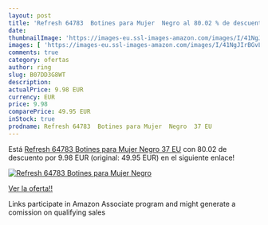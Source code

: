 ```yaml
---
layout: post
title: 'Refresh 64783  Botines para Mujer  Negro al 80.02 % de descuento'
date: 
thumbnailImage: 'https://images-eu.ssl-images-amazon.com/images/I/41NgJIrBGvL._SL200_.jpg'
images: [ 'https://images-eu.ssl-images-amazon.com/images/I/41NgJIrBGvL._SL200_.jpg' ]
comments: true
category: ofertas
author: ring
slug: B07DD3G8WT
description:
actualPrice: 9.98 EUR
currency: EUR
price: 9.98
comparePrice: 49.95 EUR
inStock: true
prodname: Refresh 64783  Botines para Mujer  Negro  37 EU
---
```


Está [Refresh 64783  Botines para Mujer  Negro  37 EU](https://www.amazon.es/dp/B07DD3G8WT/?tag=tolees-21) con 80.02 de descuento por 9.98 EUR (original: 49.95 EUR) en el siguiente enlace!

[![Refresh 64783  Botines para Mujer  Negro](https://images-eu.ssl-images-amazon.com/images/I/41NgJIrBGvL._SL200_.jpg)](https://www.amazon.es/dp/B07DD3G8WT/?tag=tolees-21)

[Ver la oferta!!](https://www.amazon.es/dp/B07DD3G8WT/?tag=tolees-21)

Links participate in Amazon Associate program and might generate a comission on qualifying sales


